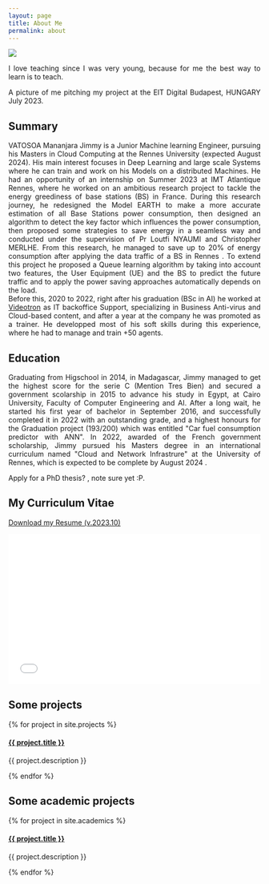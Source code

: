 ```yaml
---
layout: page
title: About Me
permalink: about
---
```


<div style="text-align: justify">

<img class="mx-auto !mb-0" src="{{site.baseurl}}/assets/img/me_teaching.jpg">
<p class="!py-0 !mb-0 dark:text-slate-300">I love teaching since I was very young, because for me the best way to learn is to teach.</p>
<p class="text-gray-500 dark:text-slate-400 !py-0 !mt-0 !text-xs">A picture of me pitching my project at the EIT Digital Budapest, HUNGARY July 2023.</p>

<h2 class="dark:text-stone-200 mt-32">Summary</h2>
<p class="dark:text-stone-300">
VATOSOA Mananjara Jimmy is a Junior Machine learning Engineer, pursuing his Masters in Cloud Computing at the Rennes University (expected August 2024). His main interest focuses in Deep Learning and large scale Systems where he can train and work on his Models on a distributed Machines. He had an opportunity of an internship on Summer 2023 at IMT Atlantique Rennes, where he worked on an ambitious research project to tackle the energy greediness of base stations (BS) in France. During this research journey, he redesigned the Model EARTH to make a more accurate estimation of all Base Stations power consumption, then designed an algorithm to detect the key factor which influences the power consumption, then proposed some strategies to save energy in a seamless way and conducted under the supervision of Pr Loutfi NYAUMI and Christopher MERLHE. From this research, he managed to save up to 20% of energy consumption after applying the data traffic of a BS in Rennes . To extend this project he proposed a Queue learning algorithm by taking into account two features, the User Equipment (UE) and the BS to predict the future traffic and to apply the power saving approaches automatically depends on the load.

<br>
Before this, 2020 to 2022, right after his graduation (BSc in AI) he worked at <a class="text-gray-500 dark:text-stone-300" href="https://videotron.com/" target="_blank">Videotron</a> as IT backoffice Support, specializing in Business Anti-virus and Cloud-based content, and after a year at the company he was promoted as a trainer.
He developped most of his soft skills during this experience, where he had to manage and train +50 agents.
</p>

<h2 class="dark:text-stone-200">Education</h2>
<p class="dark:text-stone-300">
Graduating from Higschool in 2014, in Madagascar, Jimmy managed to get the highest score for the serie C (Mention Tres Bien) and secured a government scolarship in 2015 to advance his study in Egypt, at Cairo University, Faculty of Computer Engineering and AI.
After a long wait, he started his first year of bachelor in September 2016, and successfully completed it in 2022 with an outstanding grade, and a highest honours for the Graduation project (193/200) which was entitled "Car fuel consumption predictor with ANN". 
In 2022, awarded of the French government scholarship, Jimmy pursued his Masters degree in an international curriculum named "Cloud and Network Infrastrure" at the University of Rennes, which is expected to be complete by August 2024   . <br>

Apply for a PhD thesis? , note sure yet :P.
</p>

<h2 class="dark:text-stone-200">My Curriculum Vitae</h2>
 <p><a href="{{site.baseurl}}/assets/raw/RESUME.pdf" class="dark:text-stone-300" target="_blank">Download my Resume (v.2023.10)</a></p>
 <iframe
 src="{{site.baseurl}}/assets/js/viewer/viewer.html?file={{site.baseurl}}/assets/raw/RESUME.pdf"
 width="100%"
 height="300px"
 style="border: none;"></iframe>

<h2 class="dark:text-stone-200">Some projects</h2>
<div>
  {% for project in site.projects %}
    <div>
  <h4><a class="!mb-0" href="{{ project.link }}" class="dark:text-stone-300" target="_blank">{{ project.title }}</a></h4>
  <p class="text-md text-stone-500 dark:text-stone-300 !mt-0">{{ project.description }}</p>
    </div>
  {% endfor %}
</div>

<h2 class="dark:text-stone-200">Some academic projects</h2>
<div>
  {% for project in site.academics %}
    <div>
  <h4><a class="!mb-0" href="{{ project.link }}" class="dark:text-stone-300" target="_blank">{{ project.title }}</a></h4>
  <p class="text-md text-stone-500 dark:text-stone-300 !mt-0">{{ project.description }}</p>
    </div>
  {% endfor %}
</div>
</div>
